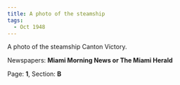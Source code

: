 ```yaml
---  
title: A photo of the steamship  
tags:  
  - Oct 1948  
---  
```

  
A photo of the steamship Canton Victory.  
  
Newspapers: **Miami Morning News or The Miami Herald**  
  
Page: **1**, Section: **B** 
